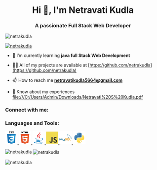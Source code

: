<h1 align="center">Hi 👋, I'm Netravati Kudla</h1>
<h3 align="center">A passionate Full Stack Web Developer</h3>

<p align="left"> <img src="https://komarev.com/ghpvc/?username=netrakudla&label=Profile%20views&color=0e75b6&style=flat" alt="netrakudla" /> </p>

<p align="left"> <a href="https://github.com/ryo-ma/github-profile-trophy"><img src="https://github-profile-trophy.vercel.app/?username=netrakudla" alt="netrakudla" /></a> </p>

- 🌱 I’m currently learning **java full Stack Web Development**

- 👨‍💻 All of my projects are available at [https://github.com/netrakudla](https://github.com/netrakudla)

- 📫 How to reach me **netravatikudla5664@gmail.com**

- 📄 Know about my experiences [file:///C:/Users/Admin/Downloads/Netravati%20S%20Kudla.pdf](file:///C:/Users/Admin/Downloads/Netravati%20S%20Kudla.pdf)

<h3 align="left">Connect with me:</h3>
<p align="left">
</p>

<h3 align="left">Languages and Tools:</h3>
<p align="left"> <a href="https://www.w3schools.com/css/" target="_blank" rel="noreferrer"> <img src="https://raw.githubusercontent.com/devicons/devicon/master/icons/css3/css3-original-wordmark.svg" alt="css3" width="40" height="40"/> </a> <a href="https://www.w3.org/html/" target="_blank" rel="noreferrer"> <img src="https://raw.githubusercontent.com/devicons/devicon/master/icons/html5/html5-original-wordmark.svg" alt="html5" width="40" height="40"/> </a> <a href="https://www.java.com" target="_blank" rel="noreferrer"> <img src="https://raw.githubusercontent.com/devicons/devicon/master/icons/java/java-original.svg" alt="java" width="40" height="40"/> </a> <a href="https://developer.mozilla.org/en-US/docs/Web/JavaScript" target="_blank" rel="noreferrer"> <img src="https://raw.githubusercontent.com/devicons/devicon/master/icons/javascript/javascript-original.svg" alt="javascript" width="40" height="40"/> </a> <a href="https://www.mysql.com/" target="_blank" rel="noreferrer"> <img src="https://raw.githubusercontent.com/devicons/devicon/master/icons/mysql/mysql-original-wordmark.svg" alt="mysql" width="40" height="40"/> </a> <a href="https://www.python.org" target="_blank" rel="noreferrer"> <img src="https://raw.githubusercontent.com/devicons/devicon/master/icons/python/python-original.svg" alt="python" width="40" height="40"/> </a> </p>

<p><img align="left" src="https://github-readme-stats.vercel.app/api/top-langs?username=netrakudla&show_icons=true&locale=en&layout=compact" alt="netrakudla" /></p>

<p>&nbsp;<img align="center" src="https://github-readme-stats.vercel.app/api?username=netrakudla&show_icons=true&locale=en" alt="netrakudla" /></p>

<p><img align="center" src="https://github-readme-streak-stats.herokuapp.com/?user=netrakudla&" alt="netrakudla" /></p>


